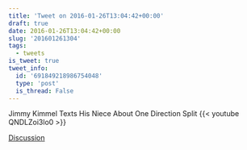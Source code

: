 ```yaml
---
title: 'Tweet on 2016-01-26T13:04:42+00:00'
draft: true
date: 2016-01-26T13:04:42+00:00
slug: '201601261304'
tags:
  - tweets
is_tweet: true
tweet_info:
  id: '691849218986754048'
  type: 'post'
  is_thread: False
---
```




Jimmy Kimmel Texts His Niece About One Direction Split {{< youtube QNDLZoi3lo0 >}}

[Discussion](https://x.com/sytelus/status/691849218986754048)
